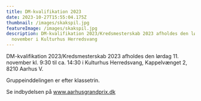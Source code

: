 ```yaml
---
title: DM-kvalifikation 2023
date: 2023-10-27T15:55:04.175Z
thumbnail: /images/skakspil.jpg
featureImage: /images/skakspil.jpg
description: DM-kvalifikation 2023/Kredsmesterskab 2023 afholdes den lørdag 11.
  november i Kulturhus Herredsvang
---
```


DM-kvalifikation 2023/Kredsmesterskab 2023 afholdes den lørdag 11. november kl. 9:30 til ca. 14:30 i Kulturhus Herredsvang, Kappelvænget 2, 8210 Aarhus V. 

G﻿ruppeinddelingen er efter klassetrin. 

S﻿e indbydelsen på www.aarhusgrandprix.dk